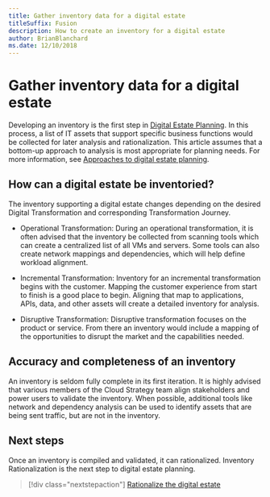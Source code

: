 ```yaml
---
title: Gather inventory data for a digital estate
titleSuffix: Fusion
description: How to create an inventory for a digital estate
author: BrianBlanchard
ms.date: 12/10/2018
---
```


# Gather inventory data for a digital estate

Developing an inventory is the first step in [Digital Estate Planning](overview.md). In this process, a list of IT assets that support specific business functions would be collected for later analysis and rationalization. This article assumes that a bottom-up approach to analysis is most appropriate for planning needs. For more information, see [Approaches to digital estate planning](./approach.md).

## How can a digital estate be inventoried?

The inventory supporting a digital estate changes depending on the desired Digital Transformation and corresponding Transformation Journey.

- Operational Transformation: During an operational transformation, it is often advised that the inventory be collected from scanning tools which can create a centralized list of all VMs and servers. Some tools can also create network mappings and dependencies, which will help define workload alignment.

- Incremental Transformation: Inventory for an incremental transformation begins with the customer. Mapping the customer experience from start to finish is a good place to begin. Aligning that map to applications, APIs, data, and other assets will create a detailed inventory for analysis.

- Disruptive Transformation: Disruptive transformation focuses on the product or service. From there an inventory would include a mapping of the opportunities to disrupt the market and the capabilities needed.

## Accuracy and completeness of an inventory

An inventory is seldom fully complete in its first iteration. It is highly advised that various members of the Cloud Strategy team align stakeholders and power users to validate the inventory. When possible, additional tools like network and dependency analysis can be used to identify assets that are being sent traffic, but are not in the inventory.

## Next steps

Once an inventory is compiled and validated, it can rationalized. Inventory Rationalization is the next step to digital estate planning.

> [!div class="nextstepaction"]
> [Rationalize the digital estate](rationalize.md)
